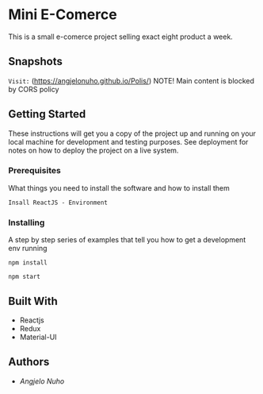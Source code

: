 # Mini E-Comerce 
This is a small e-comerce project selling exact eight product a week.


## Snapshots
`Visit:` (https://angjelonuho.github.io/Polis/)
NOTE! Main content is blocked by CORS policy

## Getting Started
These instructions will get you a copy of the project up and running on your local machine for development and testing purposes. See deployment for notes on how to deploy the project on a live system.
### Prerequisites
What things you need to install the software and how to install them

`Insall ReactJS - Environment`
### Installing
A step by step series of examples that tell you how to get a development env running

`npm install`

`npm start`

## Built With

* Reactjs
* Redux
* Material-UI

## Authors
* *Angjelo Nuho*
